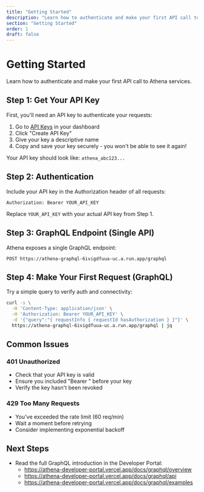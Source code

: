 ```yaml
---
title: "Getting Started"
description: "Learn how to authenticate and make your first API call to Athena services"
section: "Getting Started"
order: 1
draft: false
---
```


# Getting Started

Learn how to authenticate and make your first API call to Athena services.

## Step 1: Get Your API Key

First, you'll need an API key to authenticate your requests:

1. Go to [API Keys](https://app.athena.radicalsymmetry.com/dashboard/api-keys) in your dashboard
2. Click "Create API Key"
3. Give your key a descriptive name
4. Copy and save your key securely - you won't be able to see it again!

Your API key should look like: `athena_abc123...`

## Step 2: Authentication

Include your API key in the Authorization header of all requests:

```
Authorization: Bearer YOUR_API_KEY
```

Replace `YOUR_API_KEY` with your actual API key from Step 1.

## Step 3: GraphQL Endpoint (Single API)

Athena exposes a single GraphQL endpoint:

```
POST https://athena-graphql-6ivigdfuua-uc.a.run.app/graphql
```

## Step 4: Make Your First Request (GraphQL)

Try a simple query to verify auth and connectivity:

```bash
curl -s \
  -H 'Content-Type: application/json' \
  -H 'Authorization: Bearer YOUR_API_KEY' \
  -d '{"query":"{ requestInfo { requestId hasAuthorization } }"}' \
  https://athena-graphql-6ivigdfuua-uc.a.run.app/graphql | jq
```

## Common Issues

### 401 Unauthorized
- Check that your API key is valid
- Ensure you included "Bearer " before your key
- Verify the key hasn't been revoked

### 429 Too Many Requests
- You've exceeded the rate limit (60 req/min)
- Wait a moment before retrying
- Consider implementing exponential backoff

## Next Steps

- Read the full GraphQL introduction in the Developer Portal:
  - https://athena-developer-portal.vercel.app/docs/graphql/overview
  - https://athena-developer-portal.vercel.app/docs/graphql/api
  - https://athena-developer-portal.vercel.app/docs/graphql/examples
